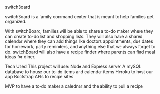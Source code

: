 switchBoard

switchBoard is a family command center that is meant to help families get organized.  

With switchBoard, families will be able to share a to-do maker where they can create to-do list and shopping lists.  They will also have a shared calendar where they can add things like doctors appointments, due dates for homework, party reminders, and anything else that we always forget to do.  switchBoard will also have a recipe finder where parents can find meal ideas for diner.

Tech Used
This project will use:
Node and Express server
A mySQL database to house our to-do items and calendar items
Heroku to host our app
Bootstrap 
APIs to recipe sites


MVP
to have a to-do maker a calednar and the ability to pull a recipe